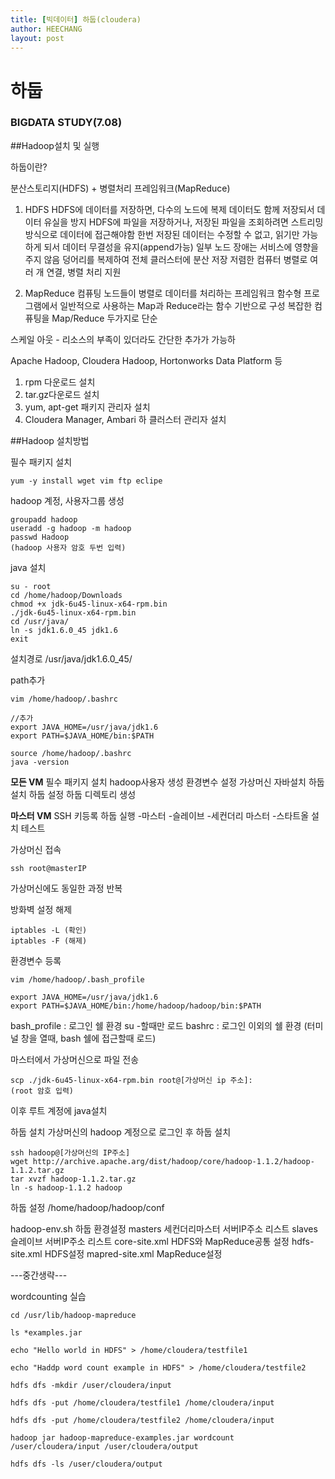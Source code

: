 ```yaml
---
title: [빅데이터] 하둡(cloudera)
author: HEECHANG
layout: post
---
```


# 하둡
### BIGDATA STUDY(7.08)

##Hadoop설치 및 실행

하둡이란?

분산스토리지(HDFS) + 병렬처리 프레임워크(MapReduce)

1. HDFS
HDFS에 데이터를 저장하면, 다수의 노드에 복제 데이터도 함께 저장되서 데이터 유실을 방지
HDFS에 파일을 저장하거나, 저장된 파일을 조회하려면 스트리밍 방식으로 데이터에 접근해야함
한번 저장된 데이터는 수정할 수 없고, 읽기만 가능하게 되서 데이터 무결성을 유지(append가능)
일부 노드 장애는 서비스에 영향을 주지 않음
덩어리를 복제하여 전체 클러스터에 분산 저장
저렴한 컴퓨터 병렬로 여러 개 연결, 병렬 처리 지원

2. MapReduce
컴퓨팅 노드들이 병렬로 데이터를 처리하는 프레임워크
함수형 프로그램에서 일반적으로 사용하는 Map과 Reduce라는 함수 기반으로 구성
복잡한 컴퓨팅을 Map/Reduce 두가지로 단순


스케일 아웃 - 리소스의 부족이 있더라도 간단한 추가가 가능하

Apache Hadoop, Cloudera Hadoop, Hortonworks Data Platform 등

1. rpm 다운로드 설치
2. tar.gz다운로드 설치
3. yum, apt-get 패키지 관리자 설치
4. Cloudera Manager, Ambari 하 클러스터 관리자 설치


##Hadoop 설치방법

필수 패키지 설치
```
yum -y install wget vim ftp eclipe
```

hadoop 계정, 사용자그룹 생성
```
groupadd hadoop
useradd -g hadoop -m hadoop
passwd Hadoop
(hadoop 사용자 암호 두번 입력)
```

java 설치
```
su - root
cd /home/hadoop/Downloads
chmod +x jdk-6u45-linux-x64-rpm.bin
./jdk-6u45-linux-x64-rpm.bin
cd /usr/java/
ln -s jdk1.6.0_45 jdk1.6
exit
```
설치경로
/usr/java/jdk1.6.0_45/

path추가
```
vim /home/hadoop/.bashrc

//추가
export JAVA_HOME=/usr/java/jdk1.6
export PATH=$JAVA_HOME/bin:$PATH

source /home/hadoop/.bashrc
java -version
```

**모든 VM**
필수 패키지 설치
hadoop사용자 생성
환경변수 설정
가상머신 자바설치
하둡 설치
하둡 설정
하둡 디렉토리 생성

**마스터 VM**
SSH 키등록
하둡 실행
-마스터
-슬레이브
-세컨더리 마스터
-스타트올
설치 테스트

가상머신 접속
```
ssh root@masterIP
```
가상머신에도 동일한 과정 반복

방화벽 설정 해제
```
iptables -L (확인)
iptables -F (해제)
```

환경변수 등록
```
vim /home/hadoop/.bash_profile

export JAVA_HOME=/usr/java/jdk1.6
export PATH=$JAVA_HOME/bin:/home/hadoop/hadoop/bin:$PATH
```

bash_profile : 로그인 쉘 환경 su -할때만 로드
bashrc : 로그인 이외의 쉘 환경 (터미널 창을 열때, bash 쉘에 접근할때 로드)

마스터에서 가상머신으로 파일 전송
```
scp ./jdk-6u45-linux-x64-rpm.bin root@[가상머신 ip 주소]:
(root 암호 입력)
```
이후 루트 계정에 java설치

하둡 설치
가상머신의 hadoop 계정으로 로그인 후 하둡 설치
```
ssh hadoop@[가상머신의 IP주소]
wget http://archive.apache.arg/dist/hadoop/core/hadoop-1.1.2/hadoop-1.1.2.tar.gz
tar xvzf hadoop-1.1.2.tar.gz
ln -s hadoop-1.1.2 hadoop
```

하둡 설정
/home/hadoop/hadoop/conf

hadoop-env.sh 하둡 환경설정
masters 세컨더리마스터 서버IP주소 리스트
slaves 슬레이브 서버IP주소 리스트
core-site.xml HDFS와 MapReduce공통 설정
hdfs-site.xml HDFS설정
mapred-site.xml MapReduce설정


---중간생략---

wordcounting 실습
```
cd /usr/lib/hadoop-mapreduce

ls *examples.jar

echo "Hello world in HDFS" > /home/cloudera/testfile1

echo "Haddp word count example in HDFS" > /home/cloudera/testfile2

hdfs dfs -mkdir /user/cloudera/input

hdfs dfs -put /home/cloudera/testfile1 /home/cloudera/input

hdfs dfs -put /home/cloudera/testfile2 /home/cloudera/input

hadoop jar hadoop-mapreduce-examples.jar wordcount /user/cloudera/input /user/cloudera/output

hdfs dfs -ls /user/cloudera/output
```
